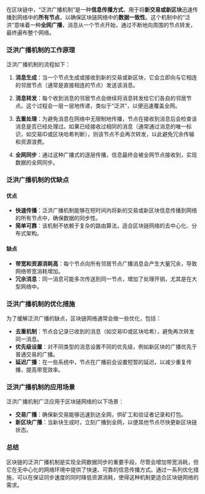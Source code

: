 在区块链中，“泛洪广播机制”是一种**信息传播方式**，用于将**新交易或新区块**迅速传播到网络中的**所有节点**，以确保区块链网络中的**数据一致性**。这个机制中的“泛洪”意味着一种**全网广播**，消息从一个节点开始，通过不断地向周围的节点转发，最终遍布整个网络。

### 泛洪广播机制的工作原理
泛洪广播机制的流程如下：

1. **消息生成**：当一个节点生成或接收到新的交易或新区块，它会立即向与它相连的邻居节点（通常是直接相连的节点）发送该消息。
   
2. **消息转发**：每个收到消息的邻居节点会继续将消息转发给它们各自的邻居节点。这个过程会一层一层地传递，类似于“泛洪”，以便迅速覆盖全网。

3. **去重处理**：为避免消息在网络中无限制地传播，节点在接收到消息后会检查该消息是否已经处理过。如果已经接收过相同的消息（通常通过消息的唯一标识，如交易ID或区块哈希判断），则该节点不会再次转发，以此避免冗余传输和资源浪费。

4. **全网同步**：通过这种广播式的逐层传播，信息最终会被全网节点接收到，实现数据的全网同步。

### 泛洪广播机制的优缺点

#### 优点
- **快速传播**：泛洪广播机制能够在短时间内将新的交易或新区块信息传播到网络的所有节点中，确保数据的同步性。
- **简单可靠**：该机制不依赖于复杂的路由算法，适合区块链网络的去中心化、分布式架构。

#### 缺点
- **带宽和资源消耗高**：每个节点向所有邻居节点广播消息会产生大量冗余，导致网络带宽消耗增加。
- **冗余消息**：同一消息可能多次传送到同一节点，增加了处理开销，尤其是在大型网络中。

### 泛洪广播机制的优化措施
为了缓解泛洪广播的缺点，区块链网络通常会做一些优化，包括：

- **去重机制**：节点会记录已收到的消息（如交易ID或区块哈希），避免再次转发同一消息。
- **优先级设置**：对不同类型的消息设置不同的优先级，例如新区块的广播优先于普通交易的广播。
- **延迟广播**：在一些系统中，节点在广播前会设置短暂的延迟，以减少重复传播，提高带宽效率。

### 泛洪广播机制的应用场景
泛洪广播机制广泛应用于区块链网络的以下场景：
- **交易广播**：确保新交易能够迅速到达全网，供矿工和验证者记录和打包。
- **新区块广播**：当新块生成时，立刻广播到全网，以便其他节点尽快更新区块链状态。

### 总结
区块链的泛洪广播机制是实现全网数据同步的重要手段，尽管会增加带宽消耗，但它在无中心化的网络环境中提供了快速、可靠的信息传播方式。通过一系列优化措施，可以在保证同步速度的同时降低资源消耗，使得这种机制更适合区块链网络的需求。